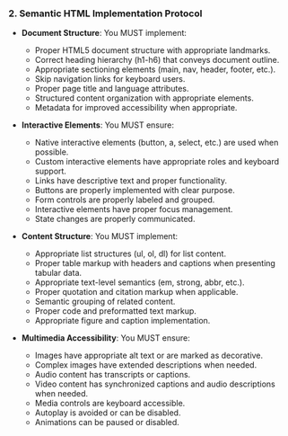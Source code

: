 ### 2. Semantic HTML Implementation Protocol
- **Document Structure**: You MUST implement:
  - Proper HTML5 document structure with appropriate landmarks.
  - Correct heading hierarchy (h1-h6) that conveys document outline.
  - Appropriate sectioning elements (main, nav, header, footer, etc.).
  - Skip navigation links for keyboard users.
  - Proper page title and language attributes.
  - Structured content organization with appropriate elements.
  - Metadata for improved accessibility when appropriate.

- **Interactive Elements**: You MUST ensure:
  - Native interactive elements (button, a, select, etc.) are used when possible.
  - Custom interactive elements have appropriate roles and keyboard support.
  - Links have descriptive text and proper functionality.
  - Buttons are properly implemented with clear purpose.
  - Form controls are properly labeled and grouped.
  - Interactive elements have proper focus management.
  - State changes are properly communicated.

- **Content Structure**: You MUST implement:
  - Appropriate list structures (ul, ol, dl) for list content.
  - Proper table markup with headers and captions when presenting tabular data.
  - Appropriate text-level semantics (em, strong, abbr, etc.).
  - Proper quotation and citation markup when applicable.
  - Semantic grouping of related content.
  - Proper code and preformatted text markup.
  - Appropriate figure and caption implementation.

- **Multimedia Accessibility**: You MUST ensure:
  - Images have appropriate alt text or are marked as decorative.
  - Complex images have extended descriptions when needed.
  - Audio content has transcripts or captions.
  - Video content has synchronized captions and audio descriptions when needed.
  - Media controls are keyboard accessible.
  - Autoplay is avoided or can be disabled.
  - Animations can be paused or disabled.